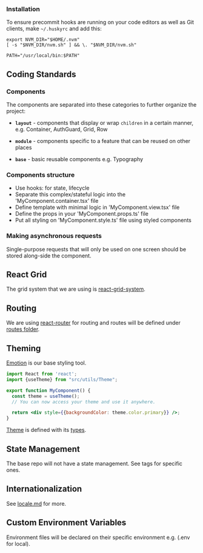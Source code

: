 ### Installation

To ensure precommit hooks are running on your code editors as well as Git clients,
make `~/.huskyrc` and add this:

````
export NVM_DIR="$HOME/.nvm"
[ -s "$NVM_DIR/nvm.sh" ] && \. "$NVM_DIR/nvm.sh"

PATH="/usr/local/bin:$PATH"
````

## Coding Standards

### Components

The components are separated into these categories to further organize the project:

- **`layout`** - components that display or wrap `children` in a certain manner, e.g. Container, AuthGuard, Grid, Row

- **`module`** - components specific to a feature that can be reused on other places

- **`base`** - basic reusable components e.g. Typography

### Components structure

 - Use hooks: for state, lifecycle
 - Separate this complex/stateful logic into the 'MyComponent.container.tsx' file
 - Define template with minimal logic in 'MyComponent.view.tsx' file
 - Define the props in your 'MyComponent.props.ts' file
 - Put all styling on 'MyComponent.style.ts' file using styled components

### Making asynchronous requests

Single-purpose requests that will only be used on one screen should be stored along-side the component.

## React Grid

The grid system that we are using is [react-grid-system](https://sealninja.github.io/react-grid-system/).

## Routing

We are using [react-router](https://reactrouter.com/web/guides/quick-start) for routing and routes will be defined under [routes folder](src/routes).

## Theming
[Emotion](https://emotion.sh/docs/introduction) is our base styling tool.

```jsx
import React from 'react';
import {useTheme} from "src/utils/Theme";

export function MyComponent() {
  const theme = useTheme();
  // You can now access your theme and use it anywhere.

  return <div style={{backgroundColor: theme.color.primary}} />;
}
```

[Theme](src/utils/Theme.ts) is defined with its [types](src/types/Theme.ts).

## State Management

The base repo will not have a state management.
See tags for specific ones.

## Internationalization

See [locale.md](src/locales/i18n.md) for more.

## Custom Environment Variables
Environment files will be declared on their specific environment e.g. (.env for local).
